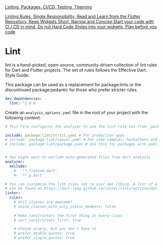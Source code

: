 [Linting, Packages, CI/CD, Testing, Theming](https://www.youtube.com/watch?v=QETClbz1sz8&t=36s&ab_channel=RobertBrunhage)

[Linting Rules, Single Responsibility, Read and Learn from the Flutter Repository, Keep Widgets Short, Narrow and Concise,Start your code with CI / CD in mind, Do not Hard Code Styles into your widgets, Plan before you code](https://www.youtube.com/watch?v=bn5e95b3uLY&t=129s&ab_channel=FlutterExplained)

# Lint
lint is a hand-picked, open-source, community-driven collection of lint rules for Dart and Flutter projects. The set of rules follows the Effective Dart: Style Guide.

This package can be used as a replacement for package:lints or the discontinued package:pedantic for those who prefer stricter rules.

```yaml
dev_dependencies:
  lint: ^2.0.0
```

Create an `analysis_options.yaml` file in the root of your project with the following content:
```yaml
# This file configures the analyzer to use the lint rule set from `package:lint`

include: package:lint/strict.yaml # For production apps
# include: package:lint/casual.yaml # For code samples, hackathons and other non-production code
# include: package:lint/package.yaml # Use this for packages with public API


# You might want to exclude auto-generated files from dart analysis
analyzer:
  exclude:
    #- '**.freezed.dart'
    #- '**.g.dart'

# You can customize the lint rules set to your own liking. A list of all rules
# can be found at https://dart-lang.github.io/linter/lints/options/options.html
linter:
  rules:
    # Util classes are awesome!
    # avoid_classes_with_only_static_members: false
    
    # Make constructors the first thing in every class
    # sort_constructors_first: true

    # Choose wisely, but you don't have to
    # prefer_double_quotes: true
    # prefer_single_quotes: true
```
